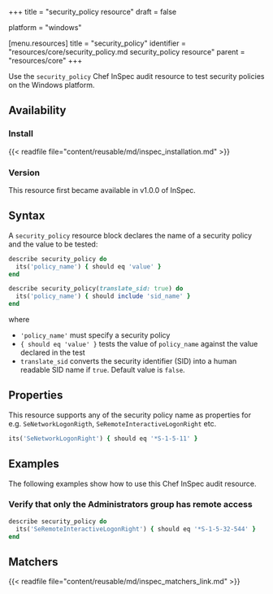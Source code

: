 +++
title = "security_policy resource"
draft = false

platform = "windows"

[menu.resources]
    title = "security_policy"
    identifier = "resources/core/security_policy.md security_policy resource"
    parent = "resources/core"
+++

Use the `security_policy` Chef InSpec audit resource to test security policies on the Windows platform.

## Availability

### Install

{{< readfile file="content/reusable/md/inspec_installation.md" >}}

### Version

This resource first became available in v1.0.0 of InSpec.

## Syntax

A `security_policy` resource block declares the name of a security policy and the value to be tested:

```ruby
describe security_policy do
  its('policy_name') { should eq 'value' }
end

describe security_policy(translate_sid: true) do
  its('policy_name') { should include 'sid_name' }
end
```

where

- `'policy_name'` must specify a security policy
- `{ should eq 'value' }` tests the value of `policy_name` against the value declared in the test
- `translate_sid` converts the security identifier (SID) into a human readable SID name if `true`. Default value is `false`.

## Properties

This resource supports any of the security policy name as properties for e.g. `SeNetworkLogonRigth`, `SeRemoteInteractiveLogonRight` etc.

```ruby
its('SeNetworkLogonRight') { should eq '*S-1-5-11' }
```

## Examples

The following examples show how to use this Chef InSpec audit resource.

### Verify that only the Administrators group has remote access

```ruby
describe security_policy do
  its('SeRemoteInteractiveLogonRight') { should eq '*S-1-5-32-544' }
end
```

## Matchers

{{< readfile file="content/reusable/md/inspec_matchers_link.md" >}}
